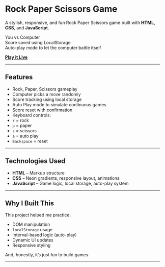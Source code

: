 #  Rock Paper Scissors Game

A stylish, responsive, and fun Rock Paper Scissors game built with **HTML**, **CSS**, and **JavaScript**.

 You vs Computer  
 Score saved using LocalStorage  
 Auto-play mode to let the computer battle itself

**[Play it Live](https://sumit-63030.github.io/rock-paper-scissors/)**

---

##  Features

-  Rock,  Paper,  Scissors gameplay
-  Computer picks a move randomly
-  Score tracking using local storage
-  Auto Play mode to simulate continuous games
-  Score reset with confirmation
-  Keyboard controls:  
  - `r` = rock  
  - `p` = paper  
  - `s` = scissors  
  - `a` = auto play  
  - `Backspace` = reset

---

## Technologies Used

- **HTML** – Markup structure
- **CSS** – Neon gradients, responsive layout, animations
- **JavaScript** – Game logic, local storage, auto-play system

---

## Why I Built This

This project helped me practice:

- DOM manipulation
- `localStorage` usage
- Interval-based logic (auto-play)
- Dynamic UI updates
- Responsive styling

And, honestly, it’s just fun to build games 

---
